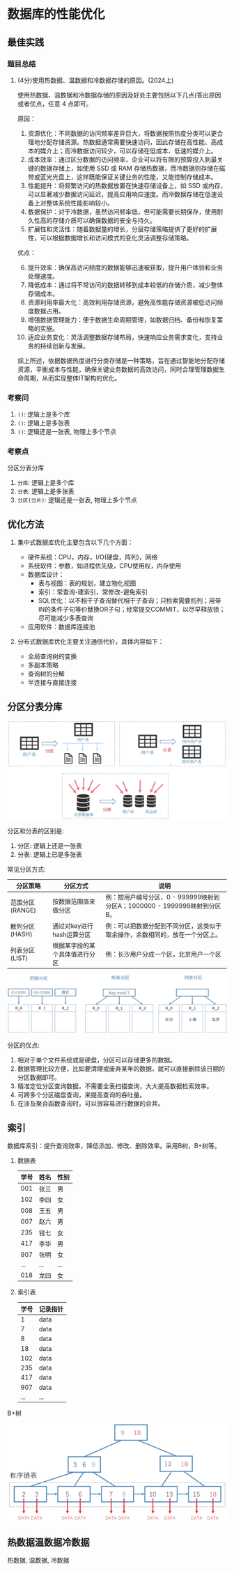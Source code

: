 # 数据库的性能优化

## 最佳实践


### 题目总结

1. (4分)使用热数据、温数据和冷数据存储的原因。(2024上)

    使用热数据、温数据和冷数据存储的原因及好处主要包括以下几点(答出原因或者优点，任意 4 点即可。

    原因：

    1. 资源优化：不同数据的访问频率差异巨大，将数据按照热度分类可以更合理地分配存储资源。热数据通常需要快速访问，因此存储在高性能、高成本的媒介上；而冷数据访问较少，可以存储在低成本、低速的媒介上。
    2. 成本效率：通过区分数据的访问频率，企业可以将有限的预算投入到最关键的数据存储上，如使用 SSD 或 RAM 存储热数据，而冷数据则存储在磁带或蓝光光盘上，这样既能保证关键业务的性能，又能控制存储成本。
    3. 性能提升：将频繁访问的热数据放置在快速存储设备上，如 SSD 或内存，可以显著减少数据访问延迟，提高应用响应速度。而冷数据存储在低速设备上对整体系统性能影响较小。
    4. 数据保护：对于冷数据，虽然访问频率低，但可能需要长期保存，使用耐久性高的存储介质可以确保数据的安全与持久。
    5. 扩展性和灵活性：随着数据量的增长，分层存储策略提供了更好的扩展性，可以根据数据增长和访问模式的变化灵活调整存储策略。

    优点：

    6. 提升效率：确保高访问频度的数据能够迅速被获取，提升用户体验和业务处理速度。
    7. 降低成本：通过将不常访问的数据转移到成本较低的存储介质，减少整体存储成本。
    8. 资源利用率最大化：高效利用存储资源，避免高性能存储资源被低访问频度数据占用。
    9. 增强数据管理能力：便于数据生命周期管理，如数据归档、备份和恢复策略的实施。
    10. 适应业务变化：灵活调整数据存储布局，快速响应业务需求变化，支持业务的持续创新与发展。

    综上所述，依据数据热度进行分类存储是一种策略，旨在通过智能地分配存储资源，平衡成本与性能，确保关键业务数据的高效访问，同时合理管理数据生命周期，从而实现整体IT架构的优化。



### 考察问

1. `()`: 逻辑上是多个库
2. `()`: 逻辑上是多张表
3. `()`: 逻辑还是一张表, 物理上多个节点

### 考察点

分区分表分库

1. `分库`: 逻辑上是多个库
2. `分表`: 逻辑上是多张表
3. `分区(分片)`: 逻辑还是一张表, 物理上多个节点

## 优化方法

1. 集中式数据库优化主要包含以下几个方面：
    - 硬件系统：CPU，内存，I/O(硬盘，阵列)，网络
    - 系统软件：参数，如进程优先级，CPU使用权，内存使用
    - 数据库设计：
        - 表与视图：表的规划，建立物化视图
        - 索引：常查询-建索引，常修改-避免索引
        - SQL优化：以不相干子查询替代相干子查询；只检索需要的列；用带IN的条件子句等价替换OR子句；经常提交COMMIT，以尽早释放锁；尽可能减少多表查询
    - 应用软件：数据库连接池

2. 分布式数据库优化主要关注通信代价，具体内容如下：
    - 全局查询树的变换
    - 多副本策略
    - 查询树的分解
    - 半连接与直接连接

## 分区分表分库

![alt text](./2关系数据库/分区分表分库.png)

分区和分表的区别是:

1. 分区: 逻辑上还是一张表
2. 分表: 逻辑上已是多张表

常见分区方式:

|分区策略|分区方式|说明|
| ---- | ---- | ---- |
|范围分区(RANGE)|按数据范围值来做分区|例：按用户编号分区，0 - 999999映射到分区A；1000000 - 1999999映射到分区B。|
|散列分区(HASH)|通过对key进行hash运算分区|例：可以把数据分配到不同分区，这类似于取余操作，余数相同的，放在一个分区上。|
|列表分区(LIST)|根据某字段的某个具体值进行分区|例：长沙用户分成一个区，北京用户一个区|

![alt text](./2关系数据库/分区方式.png)

分区的优点:

1. 相对于单个文件系统或是硬盘，分区可以存储更多的数据。
2. 数据管理比较方便，比如要清理或废弃某年的数据，就可以直接删除该日期的分区数据即可。
3. 精准定位分区查询数据，不需要全表扫描查询，大大提高数据检索效率。
4. 可跨多个分区磁盘查询，来提高查询的吞吐量。
5. 在涉及聚合函数查询时，可以很容易进行数据的合并。

## 索引

数据库索引：提升查询效率，降低添加、修改、删除效率。采用B树，B+树等。

1. 数据表

    |学号|姓名|性别|
    | ---- | ---- | ---- |
    |001|张三|男|
    |102|李四|女|
    |008|王五|男|
    |007|赵六|男|
    |235|钱七|女|
    |417|李华|男|
    |907|张明|女|
    |...|...|...|
    |018|龙四|女|

2. 索引表

    |学号|记录指针|
    | ---- | ---- |
    |1|data|
    |7|data|
    |8|data|
    |18|data|
    |102|data|
    |235|data|
    |417|data|
    |907|data|
    |...|...|

B+树

![alt text](./2关系数据库/数据库索引.png)

## 热数据温数据冷数据

热数据, 温数据, 冷数据